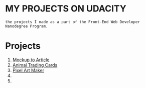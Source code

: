 # MY PROJECTS ON UDACITY

    the projects I made as a part of the Front-End Web Developer Nanodegree Program.

# Projects

1. [Mockup to Article](https://jtrfs.github.io/mockup-to-article/)
2. [Animal Trading Cards](https://jtrfs.github.io/animal-trading-card/)
3. [Pixel Art Maker](https://jtrfs.github.io/pixel-art-maker/)
4. 
5.
